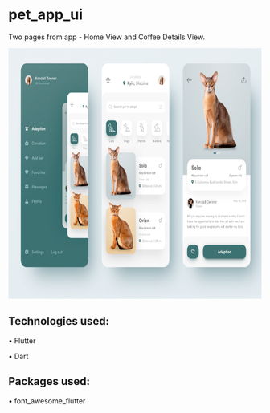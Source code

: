 # pet_app_ui

Two pages from app - Home View and Coffee Details View.

<img src="https://github.com/aniribe/pet_adopt_store_UI/blob/main/assets/images/app_screenshot.png" height=500px>

## Technologies used:

• Flutter

• Dart



## Packages used:

• font_awesome_flutter




